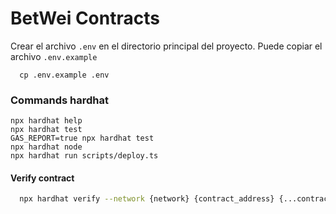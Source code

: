 # BetWei Contracts

Crear el archivo `.env` en el directorio principal del proyecto. Puede copiar el archivo `.env.example`
  ```
    cp .env.example .env
  ```

### Commands hardhat
```shell
npx hardhat help
npx hardhat test
GAS_REPORT=true npx hardhat test
npx hardhat node
npx hardhat run scripts/deploy.ts
```

#### Verify contract
  ```sh
    npx hardhat verify --network {network} {contract_address} {...contract_args}
  ```
